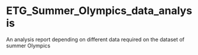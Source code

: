 # ETG_Summer_Olympics_data_analysis
An analysis report depending on different data required on the dataset of summer Olympics

